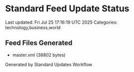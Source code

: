 # Standard Feed Update Status
Last updated: Fri Jul 25 17:16:19 UTC 2025
Categories: technology,business,world

## Feed Files Generated
- master.xml (38802 bytes)

Generated by Standard Updates Workflow
